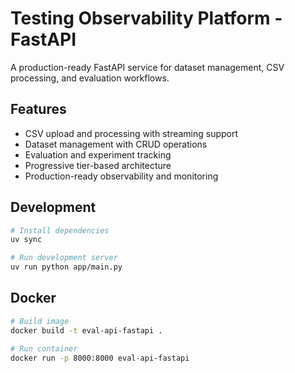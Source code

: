 # Testing Observability Platform - FastAPI

A production-ready FastAPI service for dataset management, CSV processing, and evaluation workflows.

## Features

- CSV upload and processing with streaming support
- Dataset management with CRUD operations  
- Evaluation and experiment tracking
- Progressive tier-based architecture
- Production-ready observability and monitoring

## Development

```bash
# Install dependencies
uv sync

# Run development server
uv run python app/main.py
```

## Docker

```bash
# Build image
docker build -t eval-api-fastapi .

# Run container
docker run -p 8000:8000 eval-api-fastapi
```

